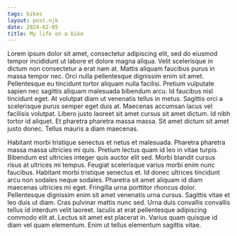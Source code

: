 ```yaml
---
tags: bikes
layout: post.njk
date: 2024-02-05
title: My life on a bike
---
```


Lorem ipsum dolor sit amet, consectetur adipiscing elit, sed do eiusmod tempor incididunt ut labore et dolore magna aliqua. Velit scelerisque in dictum non consectetur a erat nam at. Mattis aliquam faucibus purus in massa tempor nec. Orci nulla pellentesque dignissim enim sit amet. Pellentesque eu tincidunt tortor aliquam nulla facilisi. Pretium vulputate sapien nec sagittis aliquam malesuada bibendum arcu. Id faucibus nisl tincidunt eget. At volutpat diam ut venenatis tellus in metus. Sagittis orci a scelerisque purus semper eget duis at. Maecenas accumsan lacus vel facilisis volutpat. Libero justo laoreet sit amet cursus sit amet dictum. Id nibh tortor id aliquet. Et pharetra pharetra massa massa. Sit amet dictum sit amet justo donec. Tellus mauris a diam maecenas.

Habitant morbi tristique senectus et netus et malesuada. Pharetra pharetra massa massa ultricies mi quis. Pretium lectus quam id leo in vitae turpis. Bibendum est ultricies integer quis auctor elit sed. Morbi blandit cursus risus at ultrices mi tempus. Feugiat scelerisque varius morbi enim nunc faucibus. Habitant morbi tristique senectus et. Id donec ultrices tincidunt arcu non sodales neque sodales. Pharetra sit amet aliquam id diam maecenas ultricies mi eget. Fringilla urna porttitor rhoncus dolor. Pellentesque dignissim enim sit amet venenatis urna cursus. Sagittis vitae et leo duis ut diam. Cras pulvinar mattis nunc sed. Urna duis convallis convallis tellus id interdum velit laoreet. Iaculis at erat pellentesque adipiscing commodo elit at. Lectus sit amet est placerat in. Varius quam quisque id diam vel quam elementum. Enim ut tellus elementum sagittis vitae.